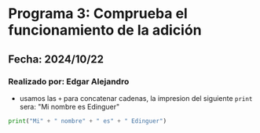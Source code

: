 # Programa 3: Comprueba el funcionamiento de la adición
## Fecha: 2024/10/22
### Realizado por: Edgar Alejandro
- usamos las `+` para concatenar cadenas, la impresion del siguiente `print` sera: "Mi nombre es Edinguer"
``` python
print("Mi" + " nombre" + " es" + " Edinguer")
```
